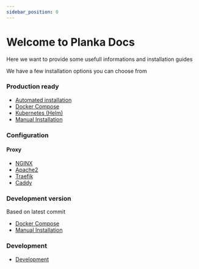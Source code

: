 ```yaml
---
sidebar_position: 0
---
```

# Welcome to Planka Docs
Here we want to provide some usefull informations and installation guides

We have a few installation options you can choose from

### Production ready
* [Automated installation](/docs/installation/auromated_installation/getting_started.md)
* [Docker Compose](/docs/installation/docker/production_version.md)
* [Kubernetes (Helm)](/docs/installation/kubernetes/helm_chart.md)
* [Manual Installation](category/manual-installation)


### Configuration
#### Proxy
* [NGINX](/docs/Configuration/proxy/nginx)
* [Apache2](/docs/Configuration/proxy/apache2)
* [Traefik](/docs/Configuration/proxy/traefik)
* [Caddy](/docs/Configuration/proxy/caddy)


### Development version
Based on latest commit
* [Docker Compose](/docs/installation/docker/development_version.md)
* [Manual Installation](category/development-version)


### Development
* [Development](/docs/Development)